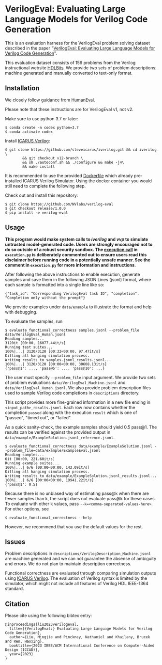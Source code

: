 # VerilogEval: Evaluating Large Language Models for Verilog Code Generation 

This is an evaluation harness for the VerilogEval problem solving dataset
described in the paper "[VerilogEval: Evaluating Large
Language Models for Verilog Code Generation](https://arxiv.org/abs/2309.07544)".

This evaluation dataset consists of 156 problems from the Verilog 
instructional website [HDLBits](https://hdlbits.01xz.net/wiki/Problem_sets).
We provide two sets of problem descriptions: machine generated and manually
converted to text-only format.

## Installation

We closely follow guidance from [HumanEval](https://github.com/openai/human-eval/tree/master).

Please note that these instructions are for VerilogEval v1, not v2.

Make sure to use python 3.7 or later:
```
$ conda create -n codex python=3.7
$ conda activate codex
```

Install [ICARUS Verilog](https://github.com/steveicarus/iverilog):
```
$ git clone https://github.com/steveicarus/iverilog.git && cd iverilog \
        && git checkout v12-branch \
        && sh ./autoconf.sh && ./configure && make -j4\
        && make install
```

It is recommended to use the provided [Dockerfile](https://github.com/NVlabs/verilog-eval/blob/main/Dockerfile) 
which already pre-installed ICARUS Verilog Simulator. Using the docker container
you would still need to complete the following step.

Check out and install this repository:
```
$ git clone https://github.com/NVlabs/verilog-eval
$ git checkout release/1.0.0
$ pip install -e verilog-eval
```

## Usage

**This program would make system calls to *iverilog* and *vvp* to simulate 
untrusted model-generated code. Users are strongly
encouraged not to do so outside of a robust security sandbox. The [execution
call](https://github.com/NVlabs/verilog-eval/blob/main/verilog_eval/execution.py#L79-L112)
in `execution.py` is deliberately commented out to ensure users read this
disclaimer before running code in a potentially unsafe manner. See the comment in
`execution.py` for more information and instructions.**

After following the above instructions to enable execution, generate samples
and save them in the following JSON Lines (jsonl) format, where each sample is
formatted into a single line like so:
```
{"task_id": "Corresponding VerilogEval task ID", "completion": "Completion only without the prompt"}
```
We provide examples under `data/example` to illustrate the format and help with debugging.

To evaluate the samples, run
```
$ evaluate_functional_correctness samples.jsonl --problem_file data/VerilogEval_Human.jsonl
Reading samples...
3120it [00:00, 16077.44it/s]
Running test suites...
100%|...| 3120/3120 [00:32<00:00, 97.47it/s]
Killing all hanging simulation process.
Writing results to samples.jsonl_results.jsonl...
100%|...| 3120/3120 [00:00<00:00, 30608.13it/s]
{'pass@1': ..., 'pass@5': ..., 'pass@10': ...}
```

The user must specify `--problem_file` input argument. We provide two sets of problem
evaluations `data/VerilogEval_Machine.jsonl` and `data/VerilogEval_Human.jsonl`. 
We also provide problem description files used to sample Verilog code completions 
in `descriptions` directory.

This script provides more fine-grained information in a new file ending in
`<input_path>_results.jsonl`. Each row now contains whether the completion
`passed` along with the execution `result` which is one of "passed", "timed
out", or "failed".

As a quick sanity-check, the example samples should yield 0.5 pass@1. The results can be
verified against the provided output 
in `data/example/ExampleSolution.jsonl_reference.jsonl`.
```
$ evaluate_functional_correctness data/example/ExampleSolution.jsonl --problem_file=data/example/ExampleEval.jsonl
Reading samples...
6it [00:00, 221.60it/s]
Running example suites...
100%|...| 6/6 [00:00<00:00, 142.09it/s]
Killing all hanging simulation process.
Writing results to data/example/ExampleSolution.jsonl_results.jsonl...
100%|...| 6/6 [00:00<00:00, 19941.22it/s]
{'pass@1': 0.5}
```

Because there is no unbiased way of estimating pass@k when there are fewer
samples than k, the script does not evaluate pass@k for these cases. To
evaluate with other k values, pass `--k=<comma-separated-values-here>`. For
other options, see
```
$ evaluate_functional_correctness --help
```
However, we recommend that you use the default values for the rest.

## Issues
Problem descriptions in `descriptions/VerilogDescription_Machine.jsonl` are machine 
generated and we can not guarantee the absense of ambiguity and errors. We do not plan
to maintain description correctness.

Functional correctness are evaluated through comparing simulation outputs using 
[ICARUS Verilog](https://github.com/steveicarus/iverilog). The evaluation of Verilog syntax is limited by the simulator, which might not include all features of Verilog HDL 
IEEE-1364 standard.


## Citation

Please cite using the following bibtex entry:

```
@inproceedings{liu2023verilogeval,
  title={{VerilogEval:} Evaluating Large Language Models for Verilog Code Generation},
  author={Liu, Mingjie and Pinckney, Nathaniel and Khailany, Brucek and Ren, Haoxing},
  booktitle={2023 IEEE/ACM International Conference on Computer-Aided Design (ICCAD)}, 
  year={2023}
}
```
